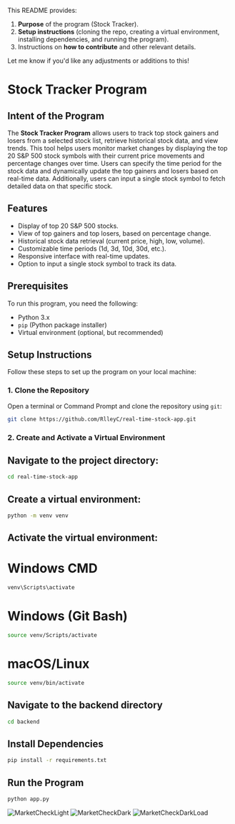This README provides:
1. **Purpose** of the program (Stock Tracker).
2. **Setup instructions** (cloning the repo, creating a virtual environment, installing dependencies, and running the program).
3. Instructions on **how to contribute** and other relevant details.

Let me know if you'd like any adjustments or additions to this!

# Stock Tracker Program

## Intent of the Program

The **Stock Tracker Program** allows users to track top stock gainers and losers from a selected stock list, retrieve historical stock data, and view trends. This tool helps users monitor market changes by displaying the top 20 S&P 500 stock symbols with their current price movements and percentage changes over time. Users can specify the time period for the stock data and dynamically update the top gainers and losers based on real-time data. Additionally, users can input a single stock symbol to fetch detailed data on that specific stock.

## Features
- Display of top 20 S&P 500 stocks.
- View of top gainers and top losers, based on percentage change.
- Historical stock data retrieval (current price, high, low, volume).
- Customizable time periods (1d, 3d, 10d, 30d, etc.).
- Responsive interface with real-time updates.
- Option to input a single stock symbol to track its data.

## Prerequisites

To run this program, you need the following:
- Python 3.x
- `pip` (Python package installer)
- Virtual environment (optional, but recommended)

## Setup Instructions

Follow these steps to set up the program on your local machine:

### 1. Clone the Repository

Open a terminal or Command Prompt and clone the repository using `git`:
```bash
git clone https://github.com/RlleyC/real-time-stock-app.git
```
### 2. Create and Activate a Virtual Environment
## Navigate to the project directory:
```bash
cd real-time-stock-app
```
## Create a virtual environment:
```bash
python -m venv venv
```
## Activate the virtual environment:
# Windows CMD
```bash
venv\Scripts\activate
```
# Windows (Git Bash)
```bash
source venv/Scripts/activate
```
# macOS/Linux
```bash
source venv/bin/activate
```
## Navigate to the backend directory
```bash
cd backend
```
## Install Dependencies
```bash
pip install -r requirements.txt
```
## Run the Program
```bash
python app.py
```

![MarketCheckLight](https://github.com/user-attachments/assets/fc2a7b8b-d571-492d-af19-a43eaad01928)
![MarketCheckDark](https://github.com/user-attachments/assets/0751e5bc-bde9-453c-90c9-be8dcc777da0)
![MarketCheckDarkLoad](https://github.com/user-attachments/assets/9389327a-4ecb-403a-9200-7f75aefe4ae5)

